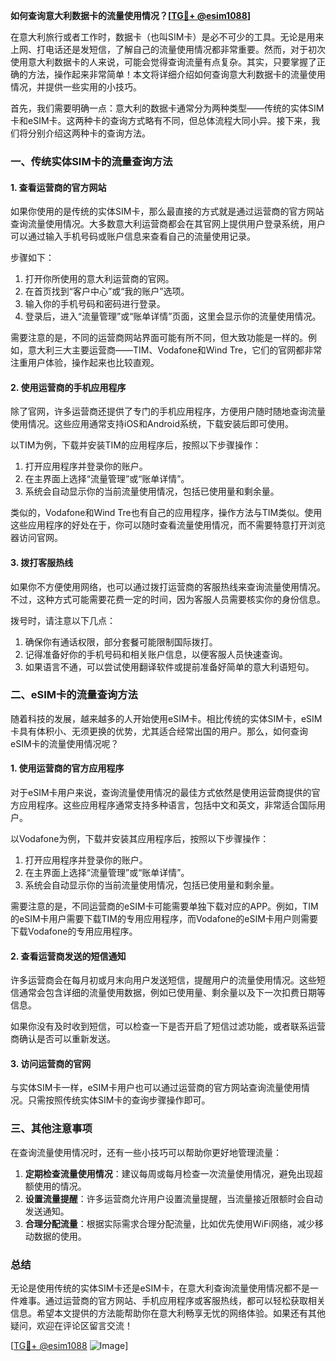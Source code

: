**如何查询意大利数据卡的流量使用情况？[[TG💪+ @esim1088](https://t.me/s/esim1088)]**

在意大利旅行或者工作时，数据卡（也叫SIM卡）是必不可少的工具。无论是用来上网、打电话还是发短信，了解自己的流量使用情况都非常重要。然而，对于初次使用意大利数据卡的人来说，可能会觉得查询流量有点复杂。其实，只要掌握了正确的方法，操作起来非常简单！本文将详细介绍如何查询意大利数据卡的流量使用情况，并提供一些实用的小技巧。

首先，我们需要明确一点：意大利的数据卡通常分为两种类型——传统的实体SIM卡和eSIM卡。这两种卡的查询方式略有不同，但总体流程大同小异。接下来，我们将分别介绍这两种卡的查询方法。

### **一、传统实体SIM卡的流量查询方法**

#### **1. 查看运营商的官方网站**
如果你使用的是传统的实体SIM卡，那么最直接的方式就是通过运营商的官方网站查询流量使用情况。大多数意大利运营商都会在其官网上提供用户登录系统，用户可以通过输入手机号码或账户信息来查看自己的流量使用记录。

步骤如下：
1. 打开你所使用的意大利运营商的官网。
2. 在首页找到“客户中心”或“我的账户”选项。
3. 输入你的手机号码和密码进行登录。
4. 登录后，进入“流量管理”或“账单详情”页面，这里会显示你的流量使用情况。

需要注意的是，不同的运营商网站界面可能有所不同，但大致功能是一样的。例如，意大利三大主要运营商——TIM、Vodafone和Wind Tre，它们的官网都非常注重用户体验，操作起来也比较直观。

#### **2. 使用运营商的手机应用程序**
除了官网，许多运营商还提供了专门的手机应用程序，方便用户随时随地查询流量使用情况。这些应用通常支持iOS和Android系统，下载安装后即可使用。

以TIM为例，下载并安装TIM的应用程序后，按照以下步骤操作：
1. 打开应用程序并登录你的账户。
2. 在主界面上选择“流量管理”或“账单详情”。
3. 系统会自动显示你的当前流量使用情况，包括已使用量和剩余量。

类似的，Vodafone和Wind Tre也有自己的应用程序，操作方法与TIM类似。使用这些应用程序的好处在于，你可以随时查看流量使用情况，而不需要特意打开浏览器访问官网。

#### **3. 拨打客服热线**
如果你不方便使用网络，也可以通过拨打运营商的客服热线来查询流量使用情况。不过，这种方式可能需要花费一定的时间，因为客服人员需要核实你的身份信息。

拨号时，请注意以下几点：
1. 确保你有通话权限，部分套餐可能限制国际拨打。
2. 记得准备好你的手机号码和相关账户信息，以便客服人员快速查询。
3. 如果语言不通，可以尝试使用翻译软件或提前准备好简单的意大利语短句。

### **二、eSIM卡的流量查询方法**

随着科技的发展，越来越多的人开始使用eSIM卡。相比传统的实体SIM卡，eSIM卡具有体积小、无须更换的优势，尤其适合经常出国的用户。那么，如何查询eSIM卡的流量使用情况呢？

#### **1. 使用运营商的官方应用程序**
对于eSIM卡用户来说，查询流量使用情况的最佳方式依然是使用运营商提供的官方应用程序。这些应用程序通常支持多种语言，包括中文和英文，非常适合国际用户。

以Vodafone为例，下载并安装其应用程序后，按照以下步骤操作：
1. 打开应用程序并登录你的账户。
2. 在主界面上选择“流量管理”或“账单详情”。
3. 系统会自动显示你的当前流量使用情况，包括已使用量和剩余量。

需要注意的是，不同运营商的eSIM卡可能需要单独下载对应的APP。例如，TIM的eSIM卡用户需要下载TIM的专用应用程序，而Vodafone的eSIM卡用户则需要下载Vodafone的专用应用程序。

#### **2. 查看运营商发送的短信通知**
许多运营商会在每月初或月末向用户发送短信，提醒用户的流量使用情况。这些短信通常会包含详细的流量使用数据，例如已使用量、剩余量以及下一次扣费日期等信息。

如果你没有及时收到短信，可以检查一下是否开启了短信过滤功能，或者联系运营商确认是否可以重新发送。

#### **3. 访问运营商的官网**
与实体SIM卡一样，eSIM卡用户也可以通过运营商的官方网站查询流量使用情况。只需按照传统实体SIM卡的查询步骤操作即可。

### **三、其他注意事项**

在查询流量使用情况时，还有一些小技巧可以帮助你更好地管理流量：

1. **定期检查流量使用情况**：建议每周或每月检查一次流量使用情况，避免出现超额使用的情况。
2. **设置流量提醒**：许多运营商允许用户设置流量提醒，当流量接近限额时会自动发送通知。
3. **合理分配流量**：根据实际需求合理分配流量，比如优先使用WiFi网络，减少移动数据的使用。

### **总结**

无论是使用传统的实体SIM卡还是eSIM卡，在意大利查询流量使用情况都不是一件难事。通过运营商的官方网站、手机应用程序或客服热线，都可以轻松获取相关信息。希望本文提供的方法能帮助你在意大利畅享无忧的网络体验。如果还有其他疑问，欢迎在评论区留言交流！

[[TG💪+ @esim1088](https://t.me/s/esim1088) ![Image](https://i.postimg.cc/4NQfJmqS/Snipaste-2025-05-13-00-14-12.png)]
